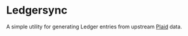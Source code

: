 # Ledgersync

A simple utility for generating Ledger entries from upstream [Plaid][1] data.

[1]: https://plaid.com/docs/api/ "Plaid Docs"
